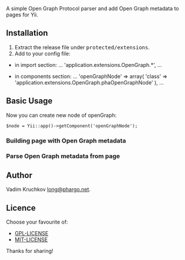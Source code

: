 A simple Open Graph Protocol parser and add Open Graph metadata to pages for Yii.

## Installation

1. Extract the release file under <tt>protected/extensions</tt>.
2. Add to your config file:
 * in import section:
	...
	'application.extensions.OpenGraph.*',
	...

 * in components section:
	...
	'openGraphNode' => array(
	    'class' => 'application.extensions.OpenGraph.phaOpenGraphNode'
	),
	...

## Basic Usage

Now you can create new node of openGraph:

	$node = Yii::app()->getComponent('openGraphNode');


### Building page with Open Graph metadata

### Parse Open Graph metadata from page

## Author

Vadim Kruchkov <long@phargo.net>.

## Licence

Choose your favourite of:

 * [GPL-LICENSE](https://github.com/phargo/phaOpenGraph/blob/master/GPL-LICENSE)
 * [MIT-LICENSE](https://github.com/phargo/phaOpenGraph/blob/master/MIT-LICENSE)

Thanks for sharing!